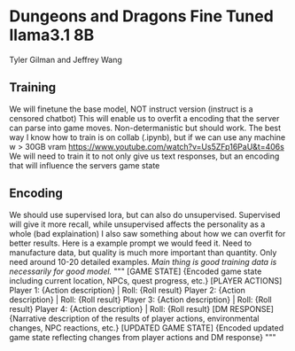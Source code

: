 # Dungeons and Dragons Fine Tuned llama3.1 8B

Tyler Gilman and Jeffrey Wang

## Training
We will finetune the base model, NOT instruct version (instruct is a censored chatbot)
This will enable us to overfit a encoding that the server can parse into game moves.
Non-determanistic but should work.
The best way I know how to train is on collab (.ipynb), but if we can use any machine w > 30GB vram
https://www.youtube.com/watch?v=Us5ZFp16PaU&t=406s
We will need to train it to not only give us text responses, but an encoding that will influence the servers game state



## Encoding
We should use supervised lora, but can also do unsupervised.
Supervised will give it more recall, while unsupervised affects the personality as a whole (bad explaination)
I also saw something about how we can overfit for better results.
Here is a example prompt we would feed it. Need to manufacture data, but quality is much more important than quantity. Only need around 10-20 detailed examples.
*Main thing is good training data is necessarily for good model.*
"""
[GAME STATE]
{Encoded game state including current location, NPCs, quest progress, etc.}
[PLAYER ACTIONS]
Player 1: {Action description} | Roll: {Roll result}
Player 2: {Action description} | Roll: {Roll result}
Player 3: {Action description} | Roll: {Roll result}
Player 4: {Action description} | Roll: {Roll result}
[DM RESPONSE]
{Narrative description of the results of player actions, environmental changes, NPC reactions, etc.}
[UPDATED GAME STATE]
{Encoded updated game state reflecting changes from player actions and DM response}
"""
